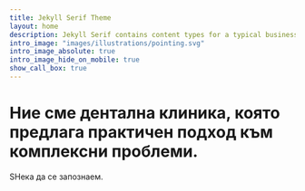 ```yaml
---
title: Jekyll Serif Theme
layout: home
description: Jekyll Serif contains content types for a typical business website. The theme is fully responsive, blazing fast and artfully illustrated.
intro_image: "images/illustrations/pointing.svg"
intro_image_absolute: true
intro_image_hide_on_mobile: true
show_call_box: true
---
```


# Ние сме дентална клиника, която предлага практичен подход към комплексни проблеми.

SНека да се запознаем.
